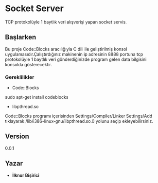 # Socket Server

TCP protokolüyle 1 baytlık veri alışverişi yapan socket servis.

## Başlarken

Bu proje Code::Blocks aracılığıyla C dili ile geliştirilmiş konsol uygulamasıdır.Çalıştırdığınız makinenin ip adresinin 8888 portuna tcp protokolüyle 1 baytlık veri gönderdiğinizde program gelen data bilgisini konsolda gösterecektir.

### Gereklilikler

* Code::Blocks

sudo apt-get install codeblocks

* libpthread.so

Code::Blocks programı içerisinden Settings/Compiler/Linker Settings/Add tıklayarak /lib/i386-linux-gnu/libpthread.so.0 yolunu seçip ekleyebilirsiniz.



## Version

0.0.1

## Yazar

* **İlknur Bişirici**

